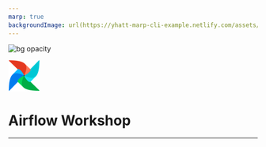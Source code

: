 ```yaml
---
marp: true
backgroundImage: url(https://yhatt-marp-cli-example.netlify.com/assets/gradient.jpg)
---
```


![bg opacity](https://yhatt-marp-cli-example.netlify.com/assets/gradient.jpg)

![w:64 h:64](airflow_64x64_emoji_transparent.png)
# Airflow Workshop

---